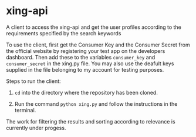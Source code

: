 # xing-api
A client to access the xing-api and get the user profiles according to the requirements specified by the search keywords

To use the client, first get the Consumer Key and the Consumer Secret from the official website
by registering your test app on the developers dashboard. Then add these to the variables ```consumer_key``` and ```consumer_secret``` in the xing.py file. You may also use the deafult keys supplied in the file belonging to my account for testing purposes.

Steps to run the client:

1. `cd` into the directory where the repository has been cloned.

2. Run the command `python xing.py` and follow the instructions in the terminal.

The work for filtering the results and sorting according to relevance is currently under progess.
